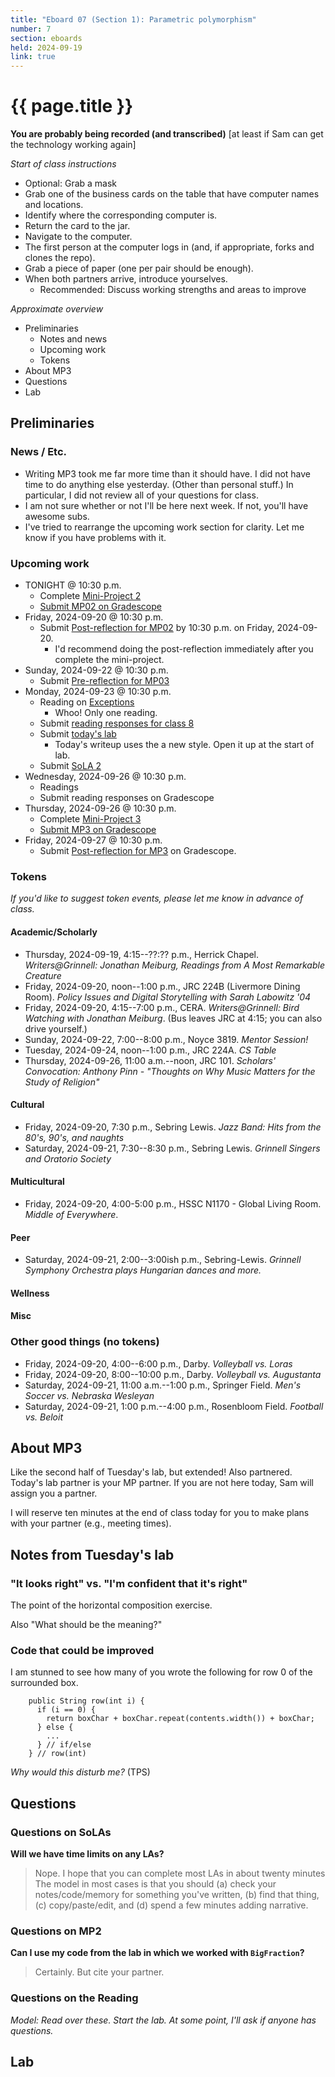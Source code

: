 ```yaml
---
title: "Eboard 07 (Section 1): Parametric polymorphism"
number: 7
section: eboards
held: 2024-09-19
link: true
---
```

# {{ page.title }}

**You are probably being recorded (and transcribed)**  [at least if Sam can get the technology working again]

_Start of class instructions_

* Optional: Grab a mask
* Grab one of the business cards on the table that have computer names 
  and locations.
* Identify where the corresponding computer is.
* Return the card to the jar.
* Navigate to the computer.
* The first person at the computer logs in (and, if appropriate, forks
  and clones the repo).
* Grab a piece of paper (one per pair should be enough).
* When both partners arrive, introduce yourselves.
    * Recommended: Discuss working strengths and areas to improve

_Approximate overview_

* Preliminaries
    * Notes and news
    * Upcoming work
    * Tokens
* About MP3
* Questions
* Lab

Preliminaries
-------------

### News / Etc.

* Writing MP3 took me far more time than it should have. I did not have
  time to do anything else yesterday. (Other than personal stuff.) In
  particular, I did not review all of your questions for class.
* I am not sure whether or not I'll be here next week. If not, you'll have
  awesome subs.
* I've tried to rearrange the upcoming work section for clarity. Let me
  know if you have problems with it.

### Upcoming work

* TONIGHT @ 10:30 p.m.
    * Complete [Mini-Project 2](../mps/mp02) 
    * [Submit MP02 on Gradescope](https://www.gradescope.com/courses/818402/assignments/4979019)
* Friday, 2024-09-20 @ 10:30 p.m.
    * Submit [Post-reflection for MP02](https://www.gradescope.com/courses/818402/assignments/4943647) by 10:30 p.m. on Friday, 2024-09-20.
        * I'd recommend doing the post-reflection immediately after you
          complete the mini-project.
* Sunday, 2024-09-22 @ 10:30 p.m.
    * Submit [Pre-reflection for MP03](https://www.gradescope.com/courses/818402/assignments/4996560)
* Monday, 2024-09-23 @ 10:30 p.m.
    * Reading on [Exceptions](../readings/exceptions)
        * Whoo! Only one reading.
    * Submit [reading responses for class 8](https://www.gradescope.com/courses/818402/assignments/4996552) 
    * Submit [today's lab](https://www.gradescope.com/courses/818402/assignments/4990860)
        * Today's writeup uses the a new style. Open it up at the start of lab.
    * Submit [SoLA 2](../los/sola02)
* Wednesday, 2024-09-26 @ 10:30 p.m.
    * Readings
    * Submit reading responses on Gradescope
* Thursday, 2024-09-26 @ 10:30 p.m.
    * Complete [Mini-Project 3](../mps/mp03)
    * [Submit MP3 on Gradescope](https://www.gradescope.com/courses/818402/assignments/4996582)
* Friday, 2024-09-27 @ 10:30 p.m.
    * Submit [Post-reflection for MP3](https://www.gradescope.com/courses/818402/assignments/4996574) on Gradescope.

### Tokens

_If you'd like to suggest token events, please let me know in advance of 
class._

#### Academic/Scholarly

* Thursday, 2024-09-19, 4:15--??:?? p.m., Herrick Chapel.
  _Writers@Grinnell:
  Jonathan Meiburg, Readings from A Most Remarkable Creature_
* Friday, 2024-09-20, noon--1:00 p.m., JRC 224B (Livermore Dining Room).
  _Policy Issues and Digital Storytelling with Sarah Labowitz '04_
* Friday, 2024-09-20, 4:15--7:00 p.m., CERA.
  _Writers@Grinnell: Bird Watching with Jonathan Meiburg_.
  (Bus leaves JRC at 4:15; you can also drive yourself.)
* Sunday, 2024-09-22, 7:00--8:00 p.m., Noyce 3819.
  _Mentor Session!_
* Tuesday, 2024-09-24, noon--1:00 p.m., JRC 224A.
  _CS Table_
* Thursday, 2024-09-26, 11:00 a.m.--noon, JRC 101.
  _Scholars' Convocation: 
  Anthony Pinn - "Thoughts on Why Music Matters for the Study of Religion"_

#### Cultural

* Friday, 2024-09-20, 7:30 p.m., Sebring Lewis.
  _Jazz Band: Hits from the 80's, 90's, and naughts_
* Saturday, 2024-09-21, 7:30--8:30 p.m., Sebring Lewis.
  _Grinnell Singers and Oratorio Society_

#### Multicultural

* Friday, 2024-09-20, 4:00-5:00 p.m., HSSC N1170 - Global Living Room.
  _Middle of Everywhere_.

#### Peer

* Saturday, 2024-09-21, 2:00--3:00ish p.m., Sebring-Lewis.
  _Grinnell Symphony Orchestra plays Hungarian dances and more._

#### Wellness

#### Misc

### Other good things (no tokens)

* Friday, 2024-09-20, 4:00--6:00 p.m., Darby.
  _Volleyball vs. Loras_
* Friday, 2024-09-20, 8:00--10:00 p.m., Darby.
  _Volleyball vs. Augustanta_ 
* Saturday, 2024-09-21, 11:00 a.m.--1:00 p.m., Springer Field.
  _Men's Soccer vs. Nebraska Wesleyan_
* Saturday, 2024-09-21, 1:00 p.m.--4:00 p.m., Rosenbloom Field.
  _Football vs. Beloit_

About MP3
---------

Like the second half of Tuesday's lab, but extended! Also partnered.
Today's lab partner is your MP partner. If you are not here today, 
Sam will assign you a partner.

I will reserve ten minutes at the end of class today for you to make
plans with your partner (e.g., meeting times).

Notes from Tuesday's lab
------------------------

### "It looks right" vs. "I'm confident that it's right"

The point of the horizontal composition exercise.

Also "What should be the meaning?"

### Code that could be improved

I am stunned to see how many of you wrote the following for row 0 of
the surrounded box.

```
    public String row(int i) {
      if (i == 0) {
        return boxChar + boxChar.repeat(contents.width()) + boxChar;
      } else {
        ...
      } // if/else
    } // row(int)
```

_Why would this disturb me?_ (TPS)

Questions
---------

### Questions on SoLAs

**Will we have time limits on any LAs?**

> Nope. I hope that you can complete most LAs in about twenty minutes
  The model in most cases is that you should (a) check your
  notes/code/memory for something you've written, (b) find that thing,
  (c) copy/paste/edit, and (d) spend a few minutes adding narrative.

### Questions on MP2

**Can I use my code from the lab in which we worked with `BigFraction`?**

> Certainly. But cite your partner.

### Questions on the Reading

_Model: Read over these. Start the lab. At some point, I'll ask if
anyone has questions._

Lab
---
